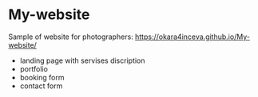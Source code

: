 # My-website

Sample of website for photographers:
https://okara4inceva.github.io/My-website/

 - landing page with servises discription
 - portfolio
 - booking form
 - contact form
